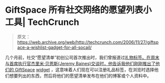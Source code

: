 # GiftSpace 所有社交网络的愿望列表小工具| TechCrunch

> 原文：<https://web.archive.org/web/http://techcrunch.com/2006/11/27/giftspace-a-wishlist-gadget-for-all-socail/>

几个月前，社交“愿望清单”初创公司首次推出时，我们曾报道过[礼物标签。在周末与首席执行官杰里米·贝恩斯(Jeremy Baines)交谈时，他告诉我他们刚刚推出了他们的 GiftSpace](https://web.archive.org/web/20160114115218/http://uk.techcrunch.com/2006/10/17/gifttagging-wraps-up-the-wishlist/) [widget](https://web.archive.org/web/20160114115218/http://www.gifttagging.com/get/widgetstart) ，这意味着人们现在可以注册礼品标签，在浏览时选择他们想要列出的东西，然后将他们的愿望清单发布在他们的博客或个人资料中。